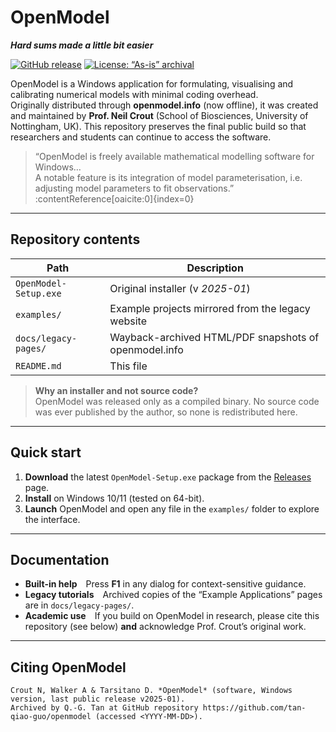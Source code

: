

# OpenModel

**_Hard sums made a little bit easier_**

[![GitHub release](https://img.shields.io/github/v/release/tan-qiao-guo/openmodel?include_prereleases&label=Latest%20build)](../../releases)
[![License: “As-is” archival](https://img.shields.io/badge/license-archival-only-lightgrey)](#license--disclaimer)

OpenModel is a Windows application for formulating, visualising and calibrating numerical models with minimal coding overhead.  
Originally distributed through **openmodel.info** (now offline), it was created and maintained by **Prof. Neil Crout** (School of Biosciences, University of Nottingham, UK). This repository preserves the final public build so that researchers and students can continue to access the software.

> “OpenModel is freely available mathematical modelling software for Windows…  
> A notable feature is its integration of model parameterisation, i.e. adjusting model parameters to fit observations.”  
> :contentReference[oaicite:0]{index=0}

---

## Repository contents

| Path | Description |
|------|-------------|
| `OpenModel-Setup.exe` | Original installer (v *2025-01*) |
| `examples/` | Example projects mirrored from the legacy website |
| `docs/legacy-pages/` | Wayback-archived HTML/PDF snapshots of openmodel.info |
| `README.md` | This file |

> **Why an installer and not source code?**  
> OpenModel was released only as a compiled binary. No source code was ever published by the author, so none is redistributed here.

---

## Quick start

1. **Download** the latest `OpenModel-Setup.exe` package from the [Releases](../../releases) page.  
2. **Install** on Windows 10/11 (tested on 64-bit).  
3. **Launch** OpenModel and open any file in the `examples/` folder to explore the interface.

---

## Documentation

* **Built-in help** Press **F1** in any dialog for context-sensitive guidance.  
* **Legacy tutorials** Archived copies of the “Example Applications” pages are in `docs/legacy-pages/`.  
* **Academic use** If you build on OpenModel in research, please cite this repository (see below) **and** acknowledge Prof. Crout’s original work.

---

## Citing OpenModel

```text
Crout N, Walker A & Tarsitano D. *OpenModel* (software, Windows version, last public release v2025-01).  
Archived by Q.-G. Tan at GitHub repository https://github.com/tan-qiao-guo/openmodel (accessed <YYYY-MM-DD>).
